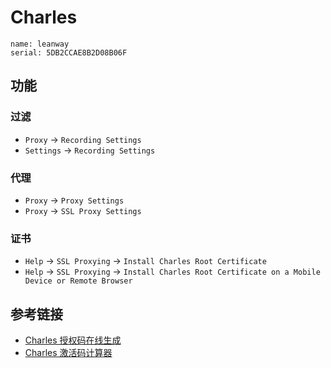 # Charles

```
name: leanway
serial: 5DB2CCAE8B2D08B06F
```

## 功能

### 过滤

- `Proxy` → `Recording Settings`
- `Settings` → `Recording Settings`

### 代理

- `Proxy` → `Proxy Settings`
- `Proxy` → `SSL Proxy Settings`

### 证书

- `Help` → `SSL Proxying` → `Install Charles Root Certificate`
- `Help` → `SSL Proxying` → `Install Charles Root Certificate on a Mobile Device or Remote Browser`

## 参考链接

- [Charles 授权码在线生成](https://www.charles.ren/)
- [Charles 激活码计算器](https://www.zzzmode.com/mytools/charles/)

